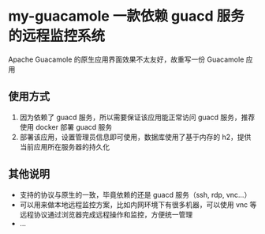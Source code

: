 # my-guacamole 一款依赖 guacd 服务的远程监控系统

Apache Guacamole 的原生应用界面效果不太友好，故重写一份 Guacamole 应用

## 使用方式

1. 因为依赖了 guacd 服务，所以需要保证该应用能正常访问 guacd 服务，推荐使用 docker 部署 guacd 服务
2. 部署该应用，设置管理员信息即可使用，数据库使用了基于内存的 h2，提供当前应用所在服务器的持久化

## 其他说明

- 支持的协议与原生的一致，毕竟依赖的还是 guacd 服务（ssh, rdp, vnc...）
- 可以用来做本地远程监控方案，比如内网环境下有很多机器，可以使用 vnc 等远程协议通过浏览器完成远程操作和监控，方便统一管理
- ...